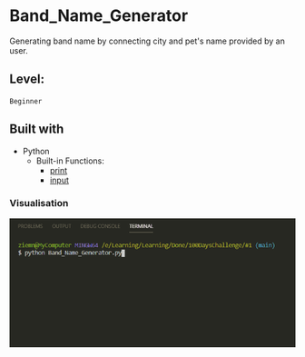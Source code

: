 # Band_Name_Generator

Generating band name by connecting city and pet's name provided by an user.

## Level:
    Beginner

## Built with
* Python
    - Built-in Functions:
        - [print](https://docs.python.org/3/library/functions.html#print)
        - [input](https://docs.python.org/3/library/functions.html#input)

### Visualisation

![](visualisation.gif)
